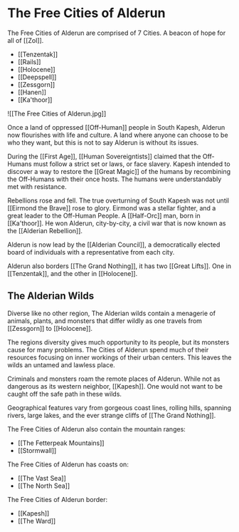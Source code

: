 # The Free Cities of Alderun
The Free Cities of Alderun are comprised of 7 Cities. A beacon of hope for all of [[Zol]].
- [[Tenzentak]]
- [[Rails]]
- [[Holocene]]
- [[Deepspell]]
- [[Zessgorn]]
- [[Hanen]]
- [[Ka'thoor]]

![[The Free Cities of Alderun.jpg]]

Once a land of oppressed [[Off-Human]] people in South Kapesh, Alderun now flourishes with life and culture. A land where anyone can choose to be who they want, but this is not to say Alderun is without its issues.

During the [[First Age]], [[Human Sovereigntists]] claimed that the Off-Humans must follow a strict set or laws, or face slavery. Kapesh intended to discover a way to restore the [[Great Magic]] of the humans by recombining the Off-Humans with their once hosts. The humans were understandably met with resistance.

Rebellions rose and fell. The true overturning of South Kapesh was not until [[Eirmond the Brave]] rose to glory. Eirmond was a stellar fighter, and a great leader to the Off-Human People.  A [[Half-Orc]] man, born in [[Ka'thoor]]. He won Alderun, city-by-city, a civil war that is now known as the [[Alderian Rebellion]].

Alderun is now lead by the [[Alderian Council]], a democratically elected board of individuals with a representative from each city.

Alderun also borders [[The Grand Nothing]], it has two [[Great Lifts]]. One in [[Tenzentak]], and the other in [[Holocene]].

## The Alderian Wilds
Diverse like no other region, The Alderian wilds contain a menagerie of animals, plants, and monsters that differ wildly as one travels from [[Zessgorn]] to [[Holocene]].

The regions diversity gives much opportunity to its people, but its monsters cause for many problems. The Cities of Alderun spend much of their resources focusing on inner workings of their urban centers. This leaves the wilds an untamed and lawless place.

Criminals and monsters roam the remote places of Alderun. While not as dangerous as its western neighbor, [[Kapesh]]. One would not want to be caught off the safe path in these wilds.

Geographical features vary from gorgeous coast lines, rolling hills, spanning rivers, large lakes, and the ever strange cliffs of [[The Grand Nothing]].

The Free Cities of Alderun also contain the mountain ranges:
- [[The Fetterpeak Mountains]]
- [[Stormwall]]

The Free Cities of Alderun has coasts on:
- [[The Vast Sea]]
- [[The North Sea]]

The Free Cities of Alderun border:
- [[Kapesh]]
- [[The Ward]]